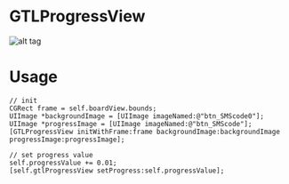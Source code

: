 # GTLProgressView
![alt tag](https://lh3.google.com/u/0/d/1M5rxBpXbZBYIfoxTsNwZzm5KCm-1FZM7=w1440-h658-iv1) 

Usage
=============
```
// init
CGRect frame = self.boardView.bounds;
UIImage *backgroundImage = [UIImage imageNamed:@"btn_SMScode0"];
UIImage *progressImage = [UIImage imageNamed:@"btn_SMScode"];
[GTLProgressView initWithFrame:frame backgroundImage:backgroundImage progressImage:progressImage];
```
```
// set progress value
self.progressValue += 0.01;
[self.gtlProgressView setProgress:self.progressValue];
```
